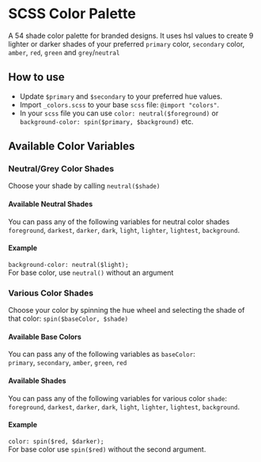 # SCSS Color Palette
A 54 shade color palette for branded designs. It uses hsl values to create 9 lighter or darker shades of your 
preferred 
`primary` 
color, `secondary` color, `amber`, `red`, `green` and `grey`/`neutral`

## How to use

* Update `$primary` and `$secondary` to your preferred hue values.
* Import `_colors.scss` to your base `scss` file: `@import "colors"`.
* In your `scss` file you can use `color: neutral($foreground)` or `background-color: spin($primary, $background)` etc.

## Available Color Variables

### Neutral/Grey Color Shades
Choose your shade by calling `neutral($shade)`
#### Available Neutral Shades
You can pass any of the following variables for neutral color shades <br />
`foreground`, `darkest`, `darker`, `dark`, `light`, `lighter`, `lightest`, `background`. <br />
#### Example
`background-color: neutral($light);` <br />
For base color, use `neutral()` without an argument


### Various Color Shades
Choose your color by spinning the hue wheel and selecting the shade of that color: `spin($baseColor, $shade)`
#### Available Base Colors
You can pass any of the following variables as `baseColor`:<br />
`primary`, `secondary`, `amber`, `green`, `red` <br />

#### Available Shades
You can pass any of the following variables for various color `shade`: <br />
`foreground`, `darkest`, `darker`, `dark`, `light`, `lighter`, `lightest`, `background`. <br />
#### Example
`color: spin($red, $darker);` <br />
For base color use `spin($red)` without the second argument.


